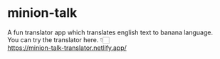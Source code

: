 # minion-talk
A fun translator app which translates english text to banana language. <br>
You can try the translator here. 👇🏻 <br>
https://minion-talk-translator.netlify.app/
